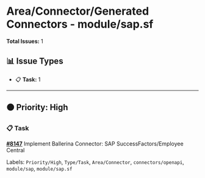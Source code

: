 # Area/Connector/Generated Connectors - module/sap.sf

**Total Issues:** 1

## 📊 Issue Types

- 📋 **Task:** 1

---

## 🟠 Priority: High

### 📋 Task

**[#8147](https://github.com/ballerina-platform/ballerina-library/issues/8147)** Implement Ballerina Connector: SAP SuccessFactors/Employee Central

Labels: `Priority/High`, `Type/Task`, `Area/Connector`, `connectors/openapi`, `module/sap`, `module/sap.sf`

